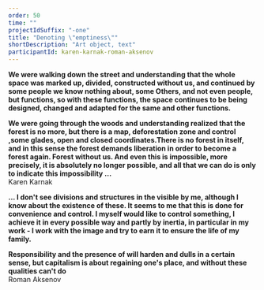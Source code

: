 ```yaml
---
order: 50
time: ""
projectIdSuffix: "-one"
title: "Denoting \"emptiness\""
shortDescription: "Art object, text"
participantId: karen-karnak-roman-aksenov
---
```


__We were walking down the street and understanding that the whole space was marked up, divided, constructed without us, and continued by some people we know nothing about, some Others, and not even people, but functions, so with these functions, the space continues to be being designed, changed and adapted for the same and other functions.__

__We were going through the woods and understanding realized that the forest is no more, but there is a map, deforestation zone and control ,some glades, open and closed coordinates.There is no forest in itself, and in this sense the forest demands liberation in order to become a forest again. Forest without us. And even this is impossible, more precisely, it is absolutely no longer possible, and all that we can do is only to indicate this impossibility ...__  
Karen Karnak

__...
I don't see divisions and structures in the visible by me, although I know about the existence of these. It seems to me that this is done for convenience and control. I myself would like to control something, I achieve it in every possible way and partly by inertia, in particular in my work - I work with the image and try to earn it to ensure the life of my family.__

__Responsibility and the presence of will harden and dulls in a certain sense, but capitalism is about regaining one's place, and without these qualities can't do__  
Roman Aksenov
